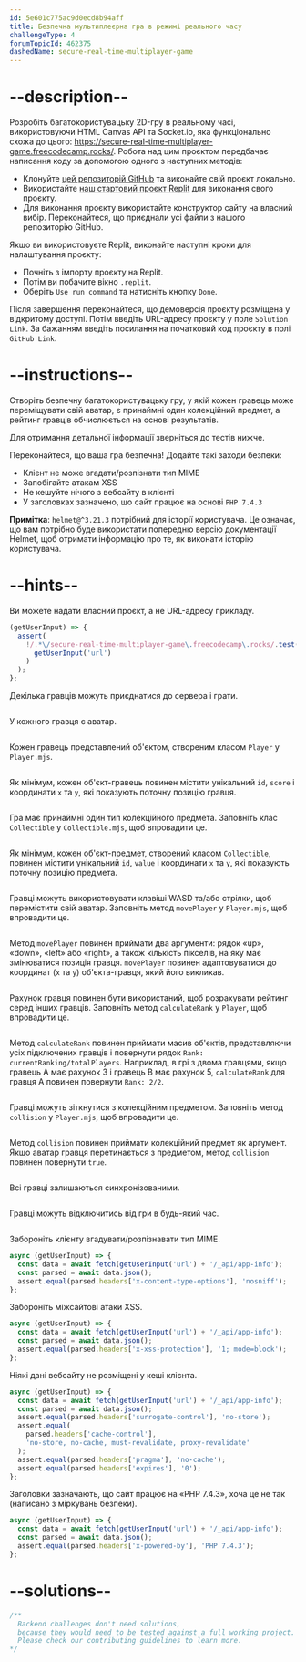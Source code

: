 ```yaml
---
id: 5e601c775ac9d0ecd8b94aff
title: Безпечна мультиплеєрна гра в режимі реального часу
challengeType: 4
forumTopicId: 462375
dashedName: secure-real-time-multiplayer-game
---
```


# --description--

Розробіть багатокористувацьку 2D-гру в реальному часі, використовуючи HTML Canvas API та Socket.io, яка функціонально схожа до цього: <a href="https://secure-real-time-multiplayer-game.freecodecamp.rocks/" target="_blank" rel="noopener noreferrer nofollow">https://secure-real-time-multiplayer-game.freecodecamp.rocks/</a>. Робота над цим проєктом передбачає написання коду за допомогою одного з наступних методів:

-   Клонуйте <a href="https://github.com/freeCodeCamp/boilerplate-project-secure-real-time-multiplayer-game/" target="_blank" rel="noopener noreferrer nofollow">цей репозиторій GitHub</a> та виконайте свій проєкт локально.
-   Використайте <a href="https://replit.com/github/topcoder-platform/boilerplate-project-secure-real-time-multiplayer-game" target="_blank" rel="noopener noreferrer nofollow">наш стартовий проєкт Replit</a> для виконання свого проєкту.
-   Для виконання проєкту використайте конструктор сайту на власний вибір. Переконайтеся, що приєднали усі файли з нашого репозиторію GitHub.

Якщо ви використовуєте Replit, виконайте наступні кроки для налаштування проєкту:

-   Почніть з імпорту проєкту на Replit.
-   Потім ви побачите вікно `.replit`.
-   Оберіть `Use run command` та натисніть кнопку `Done`.

Після завершення переконайтеся, що демоверсія проєкту розміщена у відкритому доступі. Потім введіть URL-адресу проєкту у поле `Solution Link`. За бажанням введіть посилання на початковий код проєкту в полі `GitHub Link`.

# --instructions--

Створіть безпечну багатокористувацьку гру, у якій кожен гравець може переміщувати свій аватар, є принаймні один колекційний предмет, а рейтинг гравців обчислюється на основі результатів.

Для отримання детальної інформації зверніться до тестів нижче.

Переконайтеся, що ваша гра безпечна! Додайте такі заходи безпеки:

- Клієнт не може вгадати/розпізнати тип MIME
- Запобігайте атакам XSS
- Не кешуйте нічого з вебсайту в клієнті
- У заголовках зазначено, що сайт працює на основі `PHP 7.4.3`

**Примітка**: `helmet@^3.21.3` потрібний для історії користувача. Це означає, що вам потрібно буде використати попередню версію документації Helmet, щоб отримати інформацію про те, як виконати історію користувача.

# --hints--

Ви можете надати власний проєкт, а не URL-адресу прикладу.

```js
(getUserInput) => {
  assert(
    !/.*\/secure-real-time-multiplayer-game\.freecodecamp\.rocks/.test(
      getUserInput('url')
    )
  );
};
```

Декілька гравців можуть приєднатися до сервера і грати.

```js

```

У кожного гравця є аватар.

```js

```

Кожен гравець представлений об'єктом, створеним класом `Player` у `Player.mjs`.

```js

```

Як мінімум, кожен об'єкт-гравець повинен містити унікальний `id`, `score` і координати `x` та `y`, які показують поточну позицію гравця.

```js

```

Гра має принаймні один тип колекційного предмета. Заповніть клас `Collectible` у `Collectible.mjs`, щоб впровадити це.

```js

```

Як мінімум, кожен об'єкт-предмет, створений класом `Collectible`, повинен містити унікальний `id`, `value` і координати `x` та `y`, які показують поточну позицію предмета.

```js

```

Гравці можуть використовувати клавіші WASD та/або стрілки, щоб перемістити свій аватар. Заповніть метод `movePlayer` у `Player.mjs`, щоб впровадити це.

```js

```

Метод `movePlayer` повинен приймати два аргументи: рядок «up», «down», «left» або «right», а також кількість пікселів, на яку має змінюватися позиція гравця. `movePlayer` повинен адаптовуватися до координат (`x` та `y`) об'єкта-гравця, який його викликав.

```js

```

Рахунок гравця повинен бути використаний, щоб розрахувати рейтинг серед інших гравців. Заповніть метод `calculateRank` у `Player`, щоб впровадити це.

```js

```

Метод `calculateRank` повинен приймати масив об'єктів, представляючи усіх підключених гравців і повернути рядок `Rank: currentRanking/totalPlayers`. Наприклад, в грі з двома гравцями, якщо гравець А має рахунок 3 і гравець В має рахунок 5, `calculateRank` для гравця A повинен повернути `Rank: 2/2`.

```js

```

Гравці можуть зіткнутися з колекційним предметом. Заповніть метод `collision` у `Player.mjs`, щоб впровадити це.

```js

```

Метод `collision` повинен приймати колекційний предмет як аргумент. Якщо аватар гравця перетинається з предметом, метод `collision` повинен повернути `true`.

```js

```

Всі гравці залишаються синхронізованими.

```js

```

Гравці можуть відключитись від гри в будь-який час.

```js

```

Забороніть клієнту вгадувати/розпізнавати тип MIME.

```js
async (getUserInput) => {
  const data = await fetch(getUserInput('url') + '/_api/app-info');
  const parsed = await data.json();
  assert.equal(parsed.headers['x-content-type-options'], 'nosniff');
};
```

Забороніть міжсайтові атаки XSS.

```js
async (getUserInput) => {
  const data = await fetch(getUserInput('url') + '/_api/app-info');
  const parsed = await data.json();
  assert.equal(parsed.headers['x-xss-protection'], '1; mode=block');
};
```

Ніякі дані вебсайту не розміщені у кеші клієнта.

```js
async (getUserInput) => {
  const data = await fetch(getUserInput('url') + '/_api/app-info');
  const parsed = await data.json();
  assert.equal(parsed.headers['surrogate-control'], 'no-store');
  assert.equal(
    parsed.headers['cache-control'],
    'no-store, no-cache, must-revalidate, proxy-revalidate'
  );
  assert.equal(parsed.headers['pragma'], 'no-cache');
  assert.equal(parsed.headers['expires'], '0');
};
```

Заголовки зазначають, що сайт працює на «PHP 7.4.3», хоча це не так (написано з міркувань безпеки).

```js
async (getUserInput) => {
  const data = await fetch(getUserInput('url') + '/_api/app-info');
  const parsed = await data.json();
  assert.equal(parsed.headers['x-powered-by'], 'PHP 7.4.3');
};
```

# --solutions--

```js
/**
  Backend challenges don't need solutions,
  because they would need to be tested against a full working project.
  Please check our contributing guidelines to learn more.
*/
```
